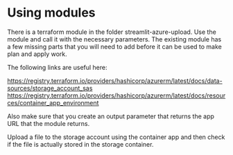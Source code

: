 Using modules
=============

There is a terraform module in the folder streamlit-azure-upload. Use the
module and call it with the necessary parameters. The existing module has a few
missing parts that you will need to add before it can be used to make plan and
apply work.

The following links are useful here:

https://registry.terraform.io/providers/hashicorp/azurerm/latest/docs/data-sources/storage_account_sas
https://registry.terraform.io/providers/hashicorp/azurerm/latest/docs/resources/container_app_environment

Also make sure that you create an output parameter that returns the app URL
that the module returns.

Upload a file to the storage account using the container app and then check if
the file is actually stored in the storage container.
